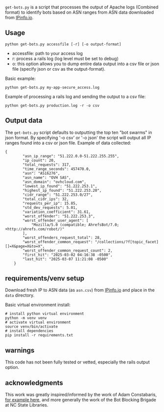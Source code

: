 `get-bots.py` is a script that processes the output of Apache logs (Combined format) to identify bots based on ASN ranges from ASN data downloaded from [IPinfo.io](https://ipinfo.io/account/data-downloads). 


## Usage

```
python get-bots.py accessfile [-r] [-o output-format]
```
- accessfile: path to your access log
- r: process a rails log (log level must be set to debug)
- o: this option allows you to dump entire data output into a csv file or json file (specify json or csv as the output-format). 

Basic example:
```
python get-bots.py my-app-secure_access.log 
```
Example of processing a rails log and sending the output to a csv file:
```
python get-bots.py production.log -r -o csv
```
## Output data

The `get-bots.py` script defaults to outputting the top ten "bot swarms" in json format. By specifying '-o csv' or '-o json' the script will output all IP ranges found into a csv or json file. Example of data collected:
```
{
        "asn_ip_range": "51.222.0.0-51.222.255.255",
        "ip_count": 20,
        "total_requests": 317,
        "time_range_seconds": 457470.0,
        "asn": "AS16276",
        "asn_name": "OVH SAS",
        "asn_domain": "ovhcloud.com",
        "lowest_ip_found": "51.222.253.1",
        "highest_ip_found": "51.222.253.20",
        "cidr_range": "51.222.253.0/27",
        "total_cidr_ips": 32,
        "requests_per_ip": 15.85,
        "std_dev_requests": 5.01,
        "variation_coefficient": 31.61,
        "worst_offender": "51.222.253.3",
        "worst_offender_user_agent": [
            "Mozilla/5.0 (compatible; AhrefsBot/7.0; +http://ahrefs.com/robot/)"
        ],
        "worst_offenders_request_total": 28,
        "worst_offender_common_request": "/collections/?f[topic_facet][]=X&page=X&to=X",
        "worst_offender_common_request_count": 2,
        "first_hit": "2025-03-02 04:16:38 -0500",
        "last_hit": "2025-03-07 11:21:08 -0500"
    }
```

## requirements/venv setup
Download fresh IP to ASN data (as `asn.csv`) from [IPinfo.io](https://ipinfo.io/account/) and place in the `data` directory. 

Basic virtual environment install:
```
# install python virtual environment
python -m venv venv
# activate virtual environment
source venv/bin/activate
# install dependencies
pip install -r requirements.txt
```
## warnings
This code has not been fully tested or vetted, especially the rails output option.  

## acknowledgments
This work was greatly inspired/informed by the work of Adam Constabaris, [for example here](https://github.com/NCSU-Libraries/bot-ip-scanner), and more generally the work of the Bot Blocking Brigade at NC State Libraries. 